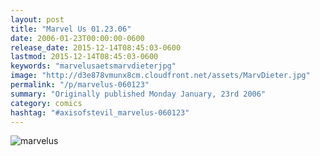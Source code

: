 ```yaml
---
layout: post
title: "Marvel Us 01.23.06"
date: 2006-01-23T00:00:00-0600
release_date: 2015-12-14T08:45:03-0600
lastmod: 2015-12-14T08:45:03-0600
keywords: "marvelusaetsmarvdieterjpg"
image: "http://d3e878vmunx8cm.cloudfront.net/assets/MarvDieter.jpg"
permalink: "/p/marvelus-060123"
summary: "Originally published Monday January, 23rd 2006"
category: comics
hashtag: "#axisofstevil_marvelus-060123"
---
```


![marvelus](http://d3e878vmunx8cm.cloudfront.net/assets/MarvDieter.jpg)
